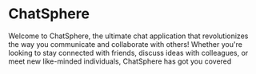 # ChatSphere
Welcome to ChatSphere, the ultimate chat application that revolutionizes the way you communicate and collaborate with others! Whether you're looking to stay connected with friends, discuss ideas with colleagues, or meet new like-minded individuals, ChatSphere has got you covered
